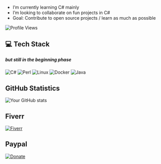 - I’m currently learning C# mainly
- I’m looking to collaborate on fun projects in C#
- Goal: Contribute to open source projects / learn as much as possible

![Profile Views](https://komarev.com/ghpvc/?username=MatthiasWeier&color=blue&style=plastic)

## 💻 Tech Stack
##### but still in the beginning phase
![C#](https://img.shields.io/badge/C%23-239120.svg?&style=flat-square&logo=c-sharp&logoColor=white)
![Perl](https://img.shields.io/badge/Perl-39457E.svg?&style=flat-square&logo=perl&logoColor=white)
![Linux](https://img.shields.io/badge/Linux-FCC624.svg?&style=flat-square&logo=linux&logoColor=black)
![Docker](https://img.shields.io/badge/Docker-2496ED.svg?&style=flat-square&logo=docker&logoColor=white)
![Java](https://img.shields.io/badge/Java-007396.svg?&style=flat-square&logo=java&logoColor=white)

## GitHub Statistics
![Your GitHub stats](https://github-readme-stats.vercel.app/api?username=MatthiasWeier&show_icons=true&theme=radical)

## Fiverr
[![Fiverr](https://img.shields.io/badge/Fiverr-1dbf73.svg?style=flat-square&logo=fiverr&logoColor=white)](https://www.fiverr.com/matthias_de_en)

## Paypal
[![Donate](https://img.shields.io/badge/PayPal-00457C?style=for-the-badge&logo=paypal&logoColor=white)](https://www.paypal.com/paypalme/MatthiasFund/5)




